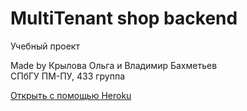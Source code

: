# MultiTenant shop backend

Учебный проект

Made by Крылова Ольга и Владимир Бахметьев<br/>
СПбГУ ПМ-ПУ, 433 группа

[Открыть с помощью Heroku](https://multitenant-backend.herokuapp.com/swagger/)
